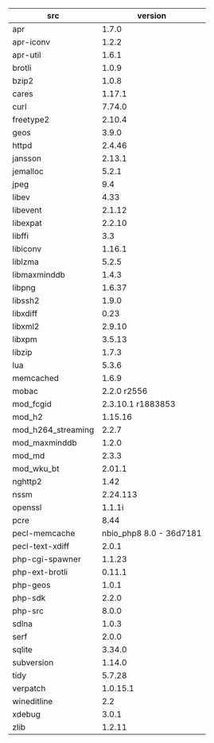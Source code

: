 | src | version |
| ---- | ---- |
| apr | 1.7.0 |
| apr-iconv | 1.2.2 |
| apr-util | 1.6.1 |
| brotli | 1.0.9 |
| bzip2 | 1.0.8 |
| cares | 1.17.1 |
| curl | 7.74.0 |
| freetype2 | 2.10.4 |
| geos | 3.9.0 |
| httpd | 2.4.46 |
| jansson | 2.13.1 |
| jemalloc | 5.2.1 |
| jpeg | 9.4 |
| libev | 4.33 |
| libevent | 2.1.12 |
| libexpat | 2.2.10 |
| libffi | 3.3 |
| libiconv | 1.16.1 |
| liblzma | 5.2.5 |
| libmaxminddb | 1.4.3 |
| libpng | 1.6.37 |
| libssh2 | 1.9.0 |
| libxdiff | 0.23 |
| libxml2 | 2.9.10 |
| libxpm | 3.5.13 |
| libzip | 1.7.3 |
| lua | 5.3.6 |
| memcached | 1.6.9 |
| mobac | 2.2.0 r2556 |
| mod_fcgid | 2.3.10.1 r1883853 |
| mod_h2 | 1.15.16 |
| mod_h264_streaming | 2.2.7 |
| mod_maxminddb | 1.2.0 |
| mod_md | 2.3.3 |
| mod_wku_bt | 2.01.1 |
| nghttp2 | 1.42 |
| nssm | 2.24.113 |
| openssl | 1.1.1i |
| pcre | 8.44 |
| pecl-memcache | nbio_php8 8.0 - 36d7181 |
| pecl-text-xdiff | 2.0.1 |
| php-cgi-spawner | 1.1.23 |
| php-ext-brotli | 0.11.1 |
| php-geos | 1.0.1 |
| php-sdk | 2.2.0 |
| php-src | 8.0.0 |
| sdlna | 1.0.3 |
| serf | 2.0.0 |
| sqlite | 3.34.0 |
| subversion | 1.14.0 |
| tidy | 5.7.28 |
| verpatch | 1.0.15.1 |
| wineditline | 2.2 |
| xdebug | 3.0.1 |
| zlib | 1.2.11 |
